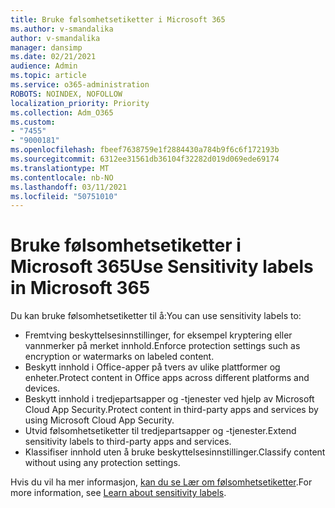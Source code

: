 ```yaml
---
title: Bruke følsomhetsetiketter i Microsoft 365
ms.author: v-smandalika
author: v-smandalika
manager: dansimp
ms.date: 02/21/2021
audience: Admin
ms.topic: article
ms.service: o365-administration
ROBOTS: NOINDEX, NOFOLLOW
localization_priority: Priority
ms.collection: Adm_O365
ms.custom:
- "7455"
- "9000181"
ms.openlocfilehash: fbeef7638759e1f2884430a784b9f6c6f172193b
ms.sourcegitcommit: 6312ee31561db36104f32282d019d069ede69174
ms.translationtype: MT
ms.contentlocale: nb-NO
ms.lasthandoff: 03/11/2021
ms.locfileid: "50751010"
---
```

# <a name="use-sensitivity-labels-in-microsoft-365"></a><span data-ttu-id="6144f-102">Bruke følsomhetsetiketter i Microsoft 365</span><span class="sxs-lookup"><span data-stu-id="6144f-102">Use Sensitivity labels in Microsoft 365</span></span>

<span data-ttu-id="6144f-103">Du kan bruke følsomhetsetiketter til å:</span><span class="sxs-lookup"><span data-stu-id="6144f-103">You can use sensitivity labels to:</span></span>
- <span data-ttu-id="6144f-104">Fremtving beskyttelsesinnstillinger, for eksempel kryptering eller vannmerker på merket innhold.</span><span class="sxs-lookup"><span data-stu-id="6144f-104">Enforce protection settings such as encryption or watermarks on labeled content.</span></span>
- <span data-ttu-id="6144f-105">Beskytt innhold i Office-apper på tvers av ulike plattformer og enheter.</span><span class="sxs-lookup"><span data-stu-id="6144f-105">Protect content in Office apps across different platforms and devices.</span></span>
- <span data-ttu-id="6144f-106">Beskytt innhold i tredjepartsapper og -tjenester ved hjelp av Microsoft Cloud App Security.</span><span class="sxs-lookup"><span data-stu-id="6144f-106">Protect content in third-party apps and services by using Microsoft Cloud App Security.</span></span>
- <span data-ttu-id="6144f-107">Utvid følsomhetsetiketter til tredjepartsapper og -tjenester.</span><span class="sxs-lookup"><span data-stu-id="6144f-107">Extend sensitivity labels to third-party apps and services.</span></span>
- <span data-ttu-id="6144f-108">Klassifiser innhold uten å bruke beskyttelsesinnstillinger.</span><span class="sxs-lookup"><span data-stu-id="6144f-108">Classify content without using any protection settings.</span></span>

<span data-ttu-id="6144f-109">Hvis du vil ha mer informasjon, [kan du se Lær om følsomhetsetiketter](https://docs.microsoft.com/microsoft-365/compliance/sensitivity-labels).</span><span class="sxs-lookup"><span data-stu-id="6144f-109">For more information, see [Learn about sensitivity labels](https://docs.microsoft.com/microsoft-365/compliance/sensitivity-labels).</span></span>